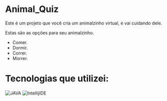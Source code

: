 # Animal_Quiz
<p>Este é um projeto que você cria um animalzinho virtual, e vai cuidando dele.</p>
<div>
  Estas são as opções para seu animalzinho.
  <ul>
    <li>Comer.</li>
    <li>Dormir.</li>
    <li>Correr.</li>
    <li>Morrer.</li>
  </ul>
</div>

# Tecnologias que utilizei: 
<div style="display: inline block">
   <img align="center" alt="JAVA" src="https://img.shields.io/badge/Java-ED8B00?style=for-the-badge&logo=openjdk&logoColor=white">
   <img align="center" alt="IntellijIDE" src="https://img.shields.io/badge/IntelliJ_IDEA-000000.svg?style=for-the-badge&logo=intellij-idea&logoColor=white">
</div>
